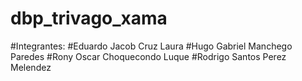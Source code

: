 # dbp_trivago_xama
#Integrantes:
#Eduardo Jacob Cruz Laura
#Hugo Gabriel Manchego Paredes
#Rony Oscar Choquecondo Luque
#Rodrigo Santos Perez Melendez
